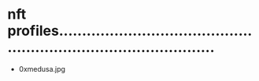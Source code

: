 # nft profiles.......................................................................................
- 0xmedusa.jpg
